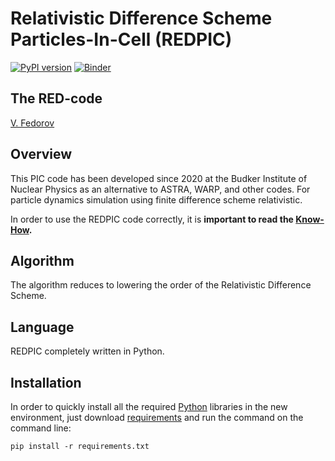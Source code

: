 # Relativistic Difference Scheme Particles-In-Cell (REDPIC)
[![PyPI version](https://badge.fury.io/py/redpic.svg)](https://badge.fury.io/py/redpic)
[![Binder](https://mybinder.org/badge_logo.svg)](https://mybinder.org/v2/gh/fuodorov/redpic/master)
## The RED-code
<a href="https://fuodorov.github.io">V. Fedorov</a>

## Overview

This PIC code has been developed since 2020 at the Budker Institute of Nuclear Physics as an alternative to ASTRA, WARP, and other codes. For particle dynamics simulation using finite difference scheme relativistic.

In order to use the REDPIC code correctly, it is **important to read the [Know-How](https://github.com/fuodorov/redpic/notebooks).**

## Algorithm

The algorithm reduces to lowering the order of the Relativistic Difference Scheme.

## Language

REDPIC completely written in Python.

## Installation

In order to quickly install all the required [Python](https://www.python.org/downloads/) libraries in the new environment, just download [requirements](https://github.com/fuodorov/redpic/blob/master/requirements.txt) and run the command on the command line:

```
pip install -r requirements.txt
```
